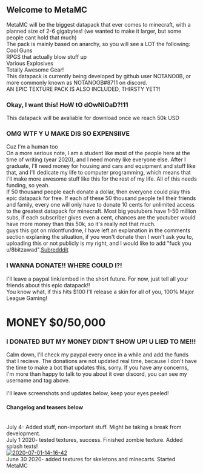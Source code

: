 ## Welcome to MetaMC
MetaMC will be the biggest datapack that ever comes to minecraft, with a planned size of 2-6 gigabytes! (we wanted to make it larger, but some people cant hold that much)
<br>The pack is mainly based on anarchy, so you will see a LOT the following:
<br>Cool Guns
<br>RPGS that actually blow stuff up
<br>Various Explosives
<br>Totally Awesome Gear!
<br>This datapack is currently being developed by github user NOTANO0B, or more commonly known as NOTANOOB#8711 on discord.
<br>AN EPIC TEXTURE PACK IS ALSO INCLUDED, THIRSTY YET?!

### Okay, I want this! HoW tO dOwNlOaD?!11

This datapack will be avaliable for download once we reach 50k USD

### OMG WTF Y U MAKE DIS SO EXPENSIIVE

Cuz I'm a human too
<br>On a more serious note, I am a student like most of the people here at the time of writing (year 2020), and I need money like everyone else. After I graduate, I'll need money for housing and cars and equipment and stuff like that, and I'll dedicate my life to computer programming, which means that I'll make more awesome stuff like this for the rest of my life. All of this needs funding, so yeah.
<br>If 50 thousand people each donate a dollar, then everyone could play this epic datapack for free. If each of these 50 thousand people tell their friends and family, every one will only have to donate 10 cents for unlimited access to the greatest datapack for minecraft. Most big youtubers have 1-50 million subs, if each subscriber gives even a cent, chances are the youtuber would have more money than this 50k, so it's really not that much.
<br>guys this got on r/dontfundme, I have left an explanation in the comments section explaning the situation, if you won't donate then I won't ask you to, uploading this or not publicly is my right, and I would like to add "fuck you u/8bitzawad".[Subredddit](https://www.reddit.com/r/DontFundMe/comments/hliwkx/kid_wants_50000_to_make_a_minecraft_datapack/)
### I WANNA DONATE!! WHERE COULD I?!

I'll leave a paypal link/embed in the short future. For now, just tell all your friends about this epic datapack!!
<br>You know what, if this hits $100 I'll release a skin for all of you, 100% Major League Gaming!

# MONEY $0/50,000
### I DONATED BUT MY MONEY DIDN'T SHOW UP! U LIED TO ME!!!
Calm down, I'll check my paypal every once in a while and add the funds that I recieve. The donations are not updated real time, because I don't have the time to make a bot that updates this, sorry. If you have any concerns, I'm more than happy to talk to you about it over discord, you can see my username and tag above.
<br>
<br>I'll leave screenshots and updates below, keep your eyes peeled!
#### Changelog and teasers below
<br>July 4- Added stuff, non-important stuff. Might be taking a break from development.
<br>July 1 2020- tested textures, success. Finished zombie texture. Added splash texts!
<br><a href="https://ibb.co/6w0sJbp"><img src="https://i.ibb.co/yPFsB5M/2020-07-01-14-16-42.png" alt="2020-07-01-14-16-42" border="0"></a>
<br>June 30 2020- added textures for skeletons and minecarts. Started MetaMC
